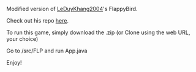 Modified version of [LeDuyKhang2004](https://github.com/LeDuyKhang2004)'s FlappyBird.

Check out his repo [here](https://github.com/LeDuyKhang2004/DACS).

To run this game, simply download the .zip (or Clone using the web URL, your choice)

Go to /src/FLP and run App.java

Enjoy!
